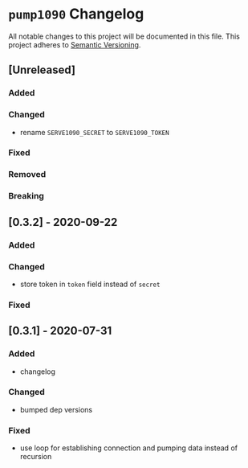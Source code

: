 # `pump1090` Changelog
All notable changes to this project will be documented in this file.
This project adheres to [Semantic Versioning](http://semver.org/).

## [Unreleased]
### Added
### Changed
- rename `SERVE1090_SECRET` to `SERVE1090_TOKEN`
### Fixed
### Removed
### Breaking

## [0.3.2] - 2020-09-22
### Added
### Changed
- store token in `token` field instead of `secret`
### Fixed

## [0.3.1] - 2020-07-31
### Added
- changelog
### Changed
- bumped dep versions
### Fixed
- use loop for establishing connection and pumping data instead of recursion
